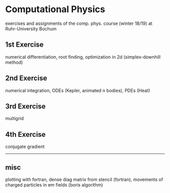 # Computational Physics
exercises and assignments of the comp. phys. course (winter 18/19) at
Ruhr-University Bochum

## 1st Exercise
numerical differentiation, root finding, optimization in 2d (simplex-downhill
method)

## 2nd Exercise
numerical integration, ODEs (Kepler, animated n bodies), PDEs (Heat)  

## 3rd Exercise
multigrid

## 4th Exercise
conjugate gradient  

---

## misc
plotting with fortran, dense diag matrix from stencil (fortran), movements of
charged particles in em fields (boris algorithm)  


